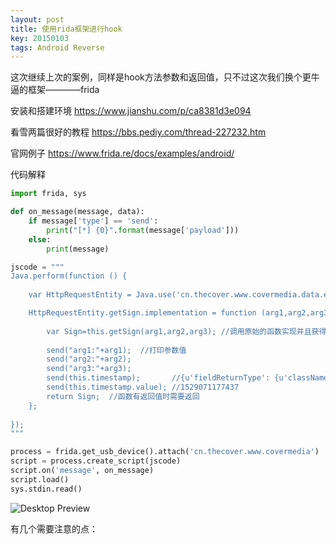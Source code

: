 ```yaml
---
layout: post
title: 使用rida框架进行hook
key: 20150103
tags: Android Reverse
---
```

这次继续上次的案例，同样是hook方法参数和返回值，只不过这次我们换个更牛逼的框架————frida

安装和搭建环境 https://www.jianshu.com/p/ca8381d3e094

看雪两篇很好的教程 https://bbs.pediy.com/thread-227232.htm

官网例子 https://www.frida.re/docs/examples/android/

代码解释

```python
import frida, sys

def on_message(message, data):
    if message['type'] == 'send':
        print("[*] {0}".format(message['payload']))
    else:
        print(message)

jscode = """
Java.perform(function () {
    
    var HttpRequestEntity = Java.use('cn.thecover.www.covermedia.data.entity.HttpRequestEntity');//要hook的类名完整路径

    HttpRequestEntity.getSign.implementation = function (arg1,arg2,arg3) { // 重写要hook的方法getSign，当有多个重名函数时需要重载，function括号为函数的参数个数
       
        var Sign=this.getSign(arg1,arg2,arg3); //调用原始的函数实现并且获得返回值，如果不写的话我们下面的代码会全部替换原函数
       
        send("arg1:"+arg1);  //打印参数值
        send("arg2:"+arg2);
        send("arg3:"+arg3);
        send(this.timestamp);       //{u'fieldReturnType': {u'className': u'java.lang.String', u'type': u'pointer', u'name': u'Ljava/lang/String;', u'size': 1}, u'fieldType': 2, u'value': u'1529071177437'}
        send(this.timestamp.value); //1529071177437
        return Sign;  //函数有返回值时需要返回
    };
    
});
"""

process = frida.get_usb_device().attach('cn.thecover.www.covermedia')
script = process.create_script(jscode)
script.on('message', on_message)
script.load()
sys.stdin.read()
```
![Desktop Preview](https://raw.githubusercontent.com/la0s/la0s.github.io/master/screenshots/20180621.1.png)

有几个需要注意的点：



